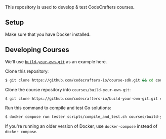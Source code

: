 This repository is used to develop & test CodeCrafters courses.

## Setup

Make sure that you have Docker installed.

## Developing Courses

We'll use [`build-your-own-git`](https://github.com/codecrafters-io/build-your-own-git) as an example here.

Clone this repository: 

```sh
$ git clone https://github.com/codecrafters-io/course-sdk.git && cd course-sdk
```

Clone the course repository into `courses/build-your-own-git`: 

```sh
$ git clone https://github.com/codecrafters-io/build-your-own-git.git courses/build-your-own-git
```

Run this command to compile and test Go solutions: 

```sh
$ docker compose run tester scripts/compile_and_test.sh courses/build-your-own-git go
```

If you're running an older version of Docker, use `docker-compose` instead of `docker compose`.